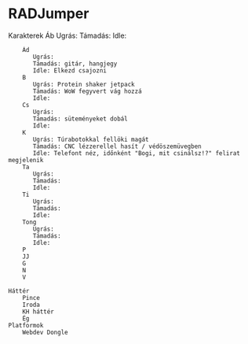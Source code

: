 # RADJumper

Karakterek
		Áb
		   Ugrás:
		   Támadás:
		   Idle: 
		
		Ád
		   Ugrás:
		   Támadás: gitár, hangjegy
		   Idle: Elkezd csajozni
		B
		   Ugrás: Protein shaker jetpack
		   Támadás: WoW fegyvert vág hozzá
		   Idle: 
		Cs
		   Ugrás:
		   Támadás: süteményeket dobál
		   Idle: 
		K
		   Ugrás: Túrabotokkal fellöki magát
		   Támadás: CNC lézzerellel hasít / védöszemüvegben
		   Idle: Telefont néz, időnként "Bogi, mit csinálsz!?" felirat megjelenik
		Ta
		   Ugrás:
		   Támadás:
		   Idle: 
		Ti
		   Ugrás:
		   Támadás:
		   Idle: 
		Tong
		   Ugrás:
		   Támadás:
		   Idle: 
		P
		JJ
		G
		N
		V

	Háttér
		Pince
		Iroda
		KH háttér
		Ég
	Platformok
		Webdev Dongle
